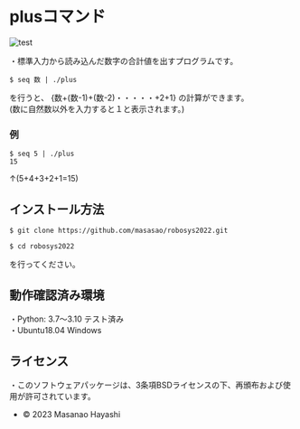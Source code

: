 # plusコマンド
![test](https://github.com/masasao/robosys2022/actions/workflows/test.yml/badge.svg)


・標準入力から読み込んだ数字の合計値を出すプログラムです。

`$ seq 数 | ./plus`

を行うと、 
{数+(数-1)+(数-2)・・・・・+2+1}
の計算ができます。  
(数に自然数以外を入力すると１と表示されます。)
### 例
`$ seq 5 | ./plus`  
`15`

↑(5+4+3+2+1=15)


## インストール方法
`$ git clone https://github.com/masasao/robosys2022.git`

`$ cd robosys2022`

を行ってください。

## 動作確認済み環境
・Python: 3.7〜3.10 テスト済み  
・Ubuntu18.04 Windows 
## ライセンス
・このソフトウェアパッケージは、3条項BSDライセンスの下、再頒布および使用が許可されています。


 * © 2023 Masanao Hayashi
